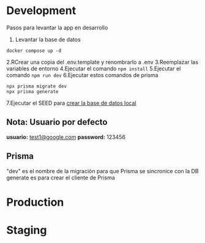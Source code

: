 # Development

Pasos para levantar la app en desarrollo

1. Levantar la base de datos

```docker
docker compose up -d
```

2.RCrear una copia del .env.template y renombrarlo a .env
3.Reemplazar las variables de entorno
4.Ejecutar el comando ``` npm install ```
5.Ejecutar el comando ``` npm run dev ```
6.Ejecutar estos comandos de prisma

```node
npx prisma migrate dev
npx prisma generate
```

7.Ejecutar el SEED para [crear la base de datos local](http://localhost:3000/api/seed)

## Nota: Usuario por defecto
__usuario:__ test1@google.com
__password:__ 123456

## Prisma

"dev" es el nombre de la migración para que Prisma se sincronice con la DB
generate es para crear el cliente de Prisma

# Production

# Staging
